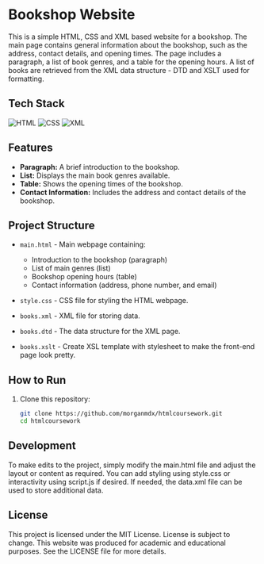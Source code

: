 # Bookshop Website

This is a simple HTML, CSS and XML based website for a bookshop. The main page contains general information about the bookshop, such as the address, contact details, and opening times. The page includes a paragraph, a list of book genres, and a table for the opening hours. A list of books are retrieved from the XML data structure - DTD and XSLT used for formatting.

## Tech Stack

![HTML](https://img.shields.io/badge/HTML5-E34F26?logo=html5&logoColor=white&style=flat-square)
![CSS](https://img.shields.io/badge/CSS3-1572B6?logo=css3&logoColor=white&style=flat-square)
![XML](https://img.shields.io/badge/XML-FF6600?logo=xml&logoColor=white&style=flat-square)

## Features

- **Paragraph:** A brief introduction to the bookshop.
- **List:** Displays the main book genres available.
- **Table:** Shows the opening times of the bookshop.
- **Contact Information:** Includes the address and contact details of the bookshop.

## Project Structure

- `main.html` - Main webpage containing:
  - Introduction to the bookshop (paragraph)
  - List of main genres (list)
  - Bookshop opening hours (table)
  - Contact information (address, phone number, and email)

- `style.css` - CSS file for styling the HTML webpage.
- `books.xml` - XML file for storing data.
- `books.dtd` - The data structure for the XML page.
- `books.xslt` - Create XSL template with stylesheet to make the front-end page look pretty.

## How to Run

1. Clone this repository:
   ```bash
   git clone https://github.com/morganmdx/htmlcoursework.git
   cd htmlcoursework

## Development
To make edits to the project, simply modify the main.html file and adjust the layout or content as required. You can add styling using style.css or interactivity using script.js if desired. If needed, the data.xml file can be used to store additional data.

## License
This project is licensed under the MIT License. License is subject to change. This website was produced for academic and educational purposes. See the LICENSE file for more details.

## 
